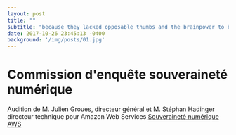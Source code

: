 ```yaml
---
layout: post
title: ""
subtitle: "because they lacked opposable thumbs and the brainpower to build a space program."
date: 2017-10-26 23:45:13 -0400
background: '/img/posts/01.jpg'
---
```


# Commission d'enquête souveraineté numérique

Audition de M. Julien Groues, directeur général et M. Stéphan Hadinger directeur technique pour Amazon Web Services
[Souveraineté numérique AWS](http://videos.senat.fr/video.1287174_5d6c4586f4107.commission-d-enquete-souverainete-numerique)


